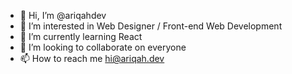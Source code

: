 - 👋 Hi, I’m @ariqahdev
- 👀 I’m interested in Web Designer / Front-end Web Development
- 🌱 I’m currently learning React 
- 💞️ I’m looking to collaborate on everyone
- 📫 How to reach me hi@ariqah.dev

<!---
ariqahdev/ariqahdev is a ✨ special ✨ repository because its `README.md` (this file) appears on your GitHub profile.
You can click the Preview link to take a look at your changes.
--->
